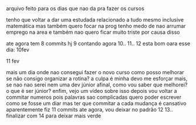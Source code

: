 arquivo feito para os dias que nao da pra fazer os cursos


tenho que voltar a dar uma estudada
relacionado a tudo mesmo 
inclusive matemática 
mas também quero focar na prog
tenho medo de nao arrumar emprego na area
e também nao quero ficar muito triste por causa disso 

ate agora tem 8 commits hj
9 contando agora 
10..
11..
12 esta bom oara esse dia: 10fev

11 fev

mais um dia onde nao consegui fazer o novo curso
como posso melhorar se não consigo organizar a rotina?
a culpa é minha 
devo me esforçar mais, se nao nao serei nem uma dev júnior 
afinal, como vou saber que melhorei?
o que é ser júnior?
enfim, vejo um vídeo sobre isso depois
vou voltar a commitar numeros pois palavras sao complicadas
quero poder escrever como se fosse um diar
mas ter que commitar a cada mudança é cansativo 
aparentemente fiz 11 commits ate agora, vou deixar no padrão 12
13.. finalizar com 14 para deixar mais verde
